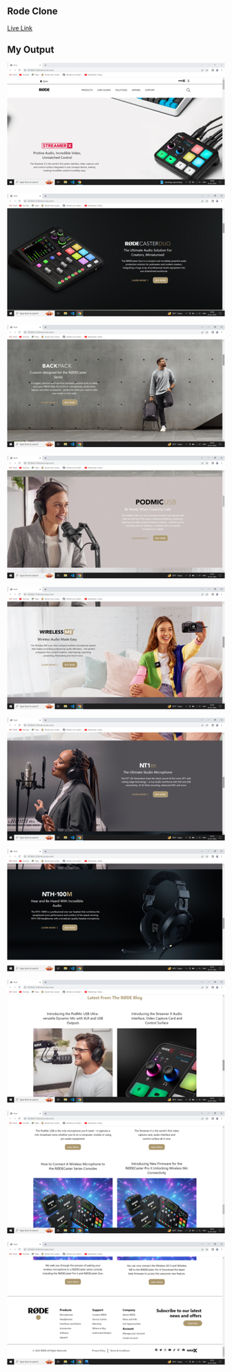 ## Rode Clone

[Live Link](https://rode-ui-clone-tailwindcss.netlify.app/)

## My Output

<img src="./myoutput/img1.png"> <br> <br>
<img src="./myoutput/img2.png"> <br> <br>
<img src="./myoutput/img3.png"> <br> <br>
<img src="./myoutput/img4.png"> <br> <br>
<img src="./myoutput/img5.png"> <br> <br>
<img src="./myoutput/img6.png"> <br> <br>
<img src="./myoutput/img7.png"> <br> <br>
<img src="./myoutput/img8.png"> <br> <br>
<img src="./myoutput/img9.png"> <br> <br>
<img src="./myoutput/img10.png"> <br> <br>